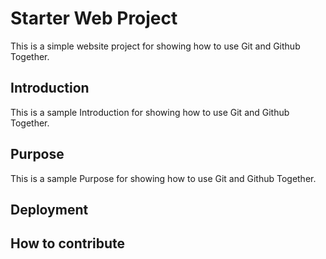 # Starter Web Project 
This is a simple website project for showing how to use Git and Github Together.

## Introduction
This is a sample Introduction for showing how to use Git and Github Together.

## Purpose
This is a sample Purpose for showing how to use Git and Github Together.

## Deployment

## How to contribute
